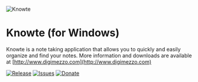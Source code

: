 ![Knowte](Knowte.full.png)

# Knowte (for Windows)

Knowte is a note taking application that allows you to quickly and easily organize and find your notes. More information and downloads are available at [http://www.digimezzo.com](http://www.digimezzo.com)

[![Release](https://img.shields.io/github/release/digimezzo/Knowte.svg?style=flat-square)](https://github.com/digimezzo/Knowte/releases/latest)
[![Issues](https://img.shields.io/github/issues/digimezzo/Knowte.svg?style=flat-square)](https://github.com/digimezzo/Knowte/issues)
[![Donate](https://img.shields.io/badge/Donate-PayPal-green.svg)](https://www.paypal.com/cgi-bin/webscr?cmd=_s-xclick&hosted_button_id=MQALEWTEZ7HX8)
